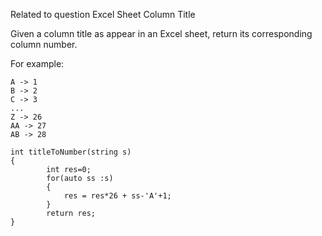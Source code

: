 Related to question Excel Sheet Column Title

Given a column title as appear in an Excel sheet, return its corresponding column number.

For example:

    A -> 1
    B -> 2
    C -> 3
    ...
    Z -> 26
    AA -> 27
    AB -> 28 


```
int titleToNumber(string s)
{
        int res=0;
        for(auto ss :s)
        {
            res = res*26 + ss-'A'+1;
        }
        return res;
}
```